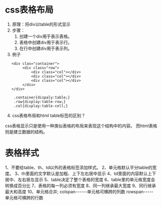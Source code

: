 # css表格布局

1. 原理：将div以table的形式显示
2. 步骤：
    1. 创建一个div用于表示表格。
    2. 表格中创建div用于表示行。
    3. 在行中创建div用于表示列。
3. 例子

```
   <div clas="container">
        <div class="row">
            <div class="col"></div>
            <div class="col"></div>
            <div class="col"></div>
        </div>
   </div>

    .container{dispaly:table;}
    .row{display:table-row;}
    .col{display:table-cell;}
```

4. css表格布局和html table标签的区别？ 

css表格显示只是使用一种类似表格的布局来表现这个结构中的内容。 而html表格则是建立数据的结构。





# 表格样式

1、不要给table、th、td以外的表格标签添加样式。
2、单元格默认平分table的宽度。
3、th里面的文字默认是加粗、上下左右居中显示
4、td里面的内容默认上下居中、左右居左显示
5、table决定了整个表格的宽度
6、table里的单元格宽度会转换成百分比
7、表格的每一列必须有宽度
8、同一列继承最大宽度
9、同行继承最大和高度
10、单元格合并;
colspan------单元格可横跨的列数
rowspan-----单元格可横跨的行数
